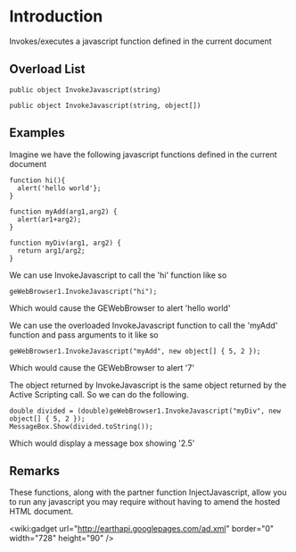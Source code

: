 

# Introduction #

Invokes/executes a javascript function defined in the current document

## Overload List ##

```
public object InvokeJavascript(string)
```

```
public object InvokeJavascript(string, object[])
```

## Examples ##

Imagine we have the following javascript functions defined in the current document

```
function hi(){
  alert('hello world'};
}

function myAdd(arg1,arg2) {
  alert(ar1+arg2);
}

function myDiv(arg1, arg2) {
  return arg1/arg2;
}
```

We can use InvokeJavascript to call the 'hi' function like so

```
geWebBrowser1.InvokeJavascript("hi");
```

Which would cause the GEWebBrowser to alert 'hello world'

We can use the overloaded InvokeJavascript function to call the 'myAdd' function and pass arguments to it like so

```
geWebBrowser1.InvokeJavascript("myAdd", new object[] { 5, 2 });
```

Which would cause the GEWebBrowser to alert '7'

The object returned by InvokeJavascript is the same object returned by the Active Scripting call. So we can do the following.

```
double divided = (double)geWebBrowser1.InvokeJavascript("myDiv", new object[] { 5, 2 });
MessageBox.Show(divided.toString());
```

Which would display a message box showing '2.5'

## Remarks ##

These functions, along with the partner function InjectJavascript, allow you to run any javascript you may require without having to amend the hosted HTML document.

&lt;wiki:gadget url="http://earthapi.googlepages.com/ad.xml" border="0" width="728" height="90" /&gt;